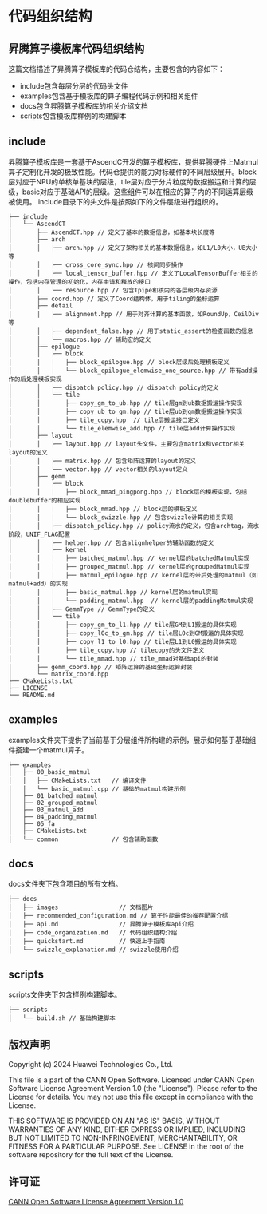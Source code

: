 # 代码组织结构
## 昇腾算子模板库代码组织结构
这篇文档描述了昇腾算子模板库的代码仓结构，主要包含的内容如下：
- include包含每层分层的代码头文件
- examples包含基于模板库的算子编程代码示例和相关组件
- docs包含昇腾算子模板库的相关介绍文档
- scripts包含模板库样例的构建脚本
## include
昇腾算子模板库是一套基于AscendC开发的算子模板库，提供昇腾硬件上Matmul算子定制化开发的极致性能。代码仓提供的能力对标硬件的不同层级展开。block层对应于NPU的单核单基块的层级，tile层对应于分片粒度的数据搬运和计算的层级，basic对应于基础API的层级。这些组件可以在相应的算子内的不同运算层级被使用。
include目录下的头文件是按照如下的文件层级进行组织的。
```
├── include
│   └── AscendCT
│       ├── AscendCT.hpp // 定义了基本的数据信息，如基本块长度等
│       ├── arch
│       │   ├── arch.hpp // 定义了架构相关的基本数据信息，如L1/L0大小，UB大小等
│       │   ├── cross_core_sync.hpp // 核间同步操作
│       │   ├── local_tensor_buffer.hpp // 定义了LocalTensorBuffer相关的操作，包括内存管理的初始化，内存申请和释放的接口
│       │   └── resource.hpp // 包含Tpipe和核内的各层级内存资源
│       ├── coord.hpp // 定义了Coord结构体，用于tiling的坐标运算
│       ├── detail
│       │   ├── alignment.hpp // 用于对齐计算的基本函数，如RoundUp，CeilDiv等
│       │   ├── dependent_false.hpp // 用于static_assert的检查函数的信息
│       │   └── macros.hpp // 辅助宏的定义
│       ├── epilogue
│       │   ├── block
│       │   │   ├── block_epilogue.hpp // block层级后处理模板定义
│       │   │   └── block_epilogue_elemwise_one_source.hpp // 带有add操作的后处理模板实现
│       │   ├── dispatch_policy.hpp // dispatch policy的定义
│       │   └── tile
│       │       ├── copy_gm_to_ub.hpp // tile层gm到ub数据搬运操作实现
│       │       ├── copy_ub_to_gm.hpp // tile层ub到gm数据搬运操作实现
│       │       ├── tile_copy.hpp  // tile层搬运接口定义
│       │       └── tile_elemwise_add.hpp // tile层add计算操作实现
│       ├── layout
│       │   ├── layout.hpp // layout头文件，主要包含matrix和vector相关layout的定义
│       │   ├── matrix.hpp // 包含矩阵运算的layout的定义
│       │   └── vector.hpp // vector相关的layout定义
│       ├── gemm
│       │   ├── block
│       │   │   ├── block_mmad_pingpong.hpp // block层的模板实现，包括doublebuffer的相应实现
│       │   │   ├── block_mmad.hpp // block层的模板定义
│       │   │   └── block_swizzle.hpp // 包含swizzle计算的相关实现
│       │   ├── dispatch_policy.hpp // policy流水的定义，包含archtag，流水阶段，UNIF_FLAG配置
│       │   ├── helper.hpp // 包含alignhelper的辅助函数的定义
│       │   ├── kernel
│       │   │   ├── batched_matmul.hpp // kernel层的batchedMatmul实现
│       │   │   ├── grouped_matmul.hpp // kernel层的groupedMatmul实现
│       │   │   ├── matmul_epilogue.hpp // kernel层的带后处理的matmul（如matmul+add）的实现
│       │   │   ├── basic_matmul.hpp // kernel层的matmul实现
│       │   │   └── padding_matmul.hpp  // kernel层的paddingMatmul实现
│       │   ├── GemmType // GemmType的定义
│       │   └── tile
│       │       ├── copy_gm_to_l1.hpp // tile层GM到L1搬运的具体实现
│       │       ├── copy_l0c_to_gm.hpp // tile层L0c到GM搬运的具体实现
│       │       ├── copy_l1_to_l0.hpp // tile层L1到L0搬运的具体实现
│       │       ├── tile_copy.hpp // tilecopy的头文件定义
│       │       └── tile_mmad.hpp // tile_mmad对基础api的封装
│       ├── gemm_coord.hpp // 矩阵运算的基础坐标运算封装
│       └── matrix_coord.hpp
├── CMakeLists.txt
├── LICENSE
└── README.md
```
## examples
examples文件夹下提供了当前基于分层组件所构建的示例，展示如何基于基础组件搭建一个matmul算子。
```
├── examples
│   ├── 00_basic_matmul
│   │   ├── CMakeLists.txt   // 编译文件
│   │   └── basic_matmul.cpp // 基础的matmul构建示例
│   ├── 01_batched_matmul
│   ├── 02_grouped_matmul
│   ├── 03_matmul_add
│   ├── 04_padding_matmul
│   ├── 05_fa
│   ├── CMakeLists.txt
│   └── common               // 包含辅助函数
```
## docs
docs文件夹下包含项目的所有文档。
```
├── docs
│   ├── images                 // 文档图片
│   ├── recommended_configuration.md // 算子性能最佳的推荐配置介绍
│   ├── api.md                 // 昇腾算子模板库api介绍
│   ├── code_organization.md   // 代码组织结构介绍
│   ├── quickstart.md          // 快速上手指南
│   └── swizzle_explanation.md // swizzle使用介绍
```
## scripts
scripts文件夹下包含样例构建脚本。
```
├── scripts
│   └── build.sh // 基础构建脚本
```
## 版权声明
Copyright (c) 2024 Huawei Technologies Co., Ltd.

This file is a part of the CANN Open Software.
Licensed under CANN Open Software License Agreement Version 1.0 (the "License").
Please refer to the License for details. You may not use this file except in compliance with the License.

THIS SOFTWARE IS PROVIDED ON AN "AS IS" BASIS, WITHOUT WARRANTIES OF ANY KIND,
EITHER EXPRESS OR IMPLIED,
INCLUDING BUT NOT LIMITED TO NON-INFRINGEMENT,
MERCHANTABILITY, OR FITNESS FOR A PARTICULAR   PURPOSE.
See LICENSE in the root of the software repository for the full text of the License.

## 许可证
[CANN Open Software License Agreement Version 1.0](../LICENSE)